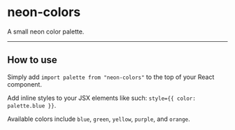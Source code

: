 # neon-colors

A small neon color palette.

---

## How to use

Simply add `import palette from "neon-colors"` to the top of your React component.

Add inline styles to your JSX elements like such: `style={{ color: palette.blue }}`.

Available colors include `blue`, `green`, `yellow`, `purple`, and `orange`.
